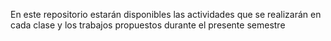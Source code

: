 En este repositorio estarán disponibles las actividades que se realizarán en cada clase y los trabajos propuestos durante el presente semestre
